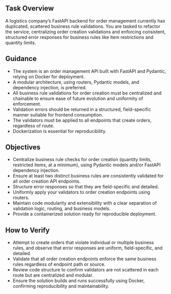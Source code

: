 ## Task Overview
A logistics company’s FastAPI backend for order management currently has duplicated, scattered business rule validations. You are tasked to refactor the service, centralizing order creation validations and enforcing consistent, structured error responses for business rules like item restrictions and quantity limits. 

## Guidance  
- The system is an order management API built with FastAPI and Pydantic, relying on Docker for deployment.
- A modular architecture, using routers, Pydantic models, and dependency injection, is preferred.
- All business rule validations for order creation must be centralized and chainable to ensure ease of future evolution and uniformity of enforcement.
- Validation errors should be returned in a structured, field-specific manner suitable for frontend consumption.
- The validators must be applied to all endpoints that create orders, regardless of route.
- Dockerization is essential for reproducibility.

## Objectives
- Centralize business rule checks for order creation (quantity limits, restricted items, at a minimum), using Pydantic models and/or FastAPI dependency injection.
- Ensure at least two distinct business rules are consistently validated for all order creation API endpoints.
- Structure error responses so that they are field-specific and detailed.
- Uniformly apply your validators to order creation endpoints using routers.
- Maintain code modularity and extensibility with a clear separation of validation logic, routing, and business models.
- Provide a containerized solution ready for reproducible deployment.

## How to Verify
- Attempt to create orders that violate individual or multiple business rules, and observe that error responses are uniform, field-specific, and detailed.
- Validate that all order creation endpoints enforce the same business rules regardless of endpoint path or source.
- Review code structure to confirm validators are not scattered in each route but are centralized and modular.
- Ensure the solution builds and runs successfully using Docker, confirming reproducibility and maintainability.